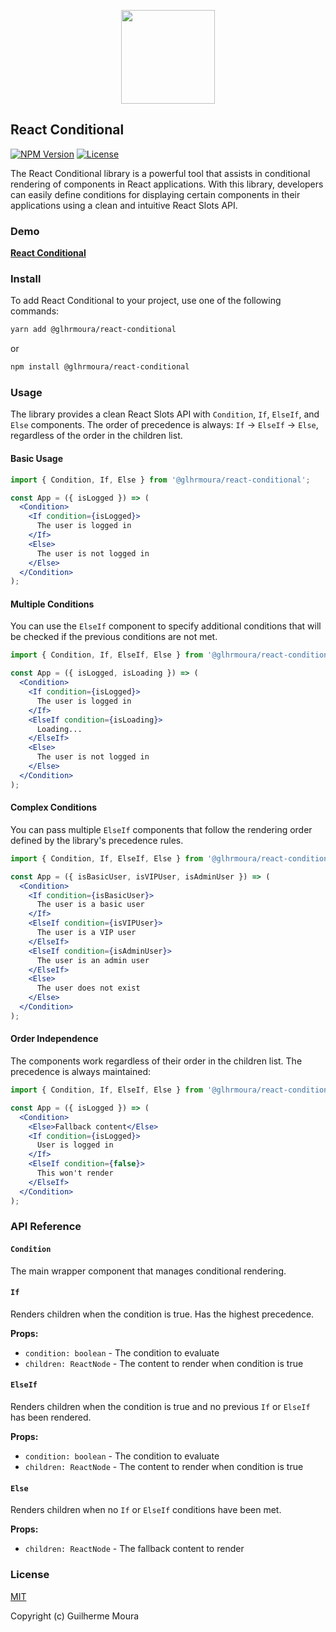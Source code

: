 <p align="center">
  <img
    style="object: contain; height: 150px"
    src="https://i.imgur.com/t2AeIFw.png"
  />
</p>

## React Conditional

[![NPM Version](https://img.shields.io/npm/v/@glhrmoura/react-conditional.svg?style=for-the-badge)](https://www.npmjs.com/package/@glhrmoura/react-conditional)
[![License](https://img.shields.io/npm/l/@glhrmoura/react-conditional.svg?style=for-the-badge)](https://github.com/glhrmoura/react-conditional/blob/main/LICENSE)

The React Conditional library is a powerful tool that assists in conditional rendering of components in React applications. With this library, developers can easily define conditions for displaying certain components in their applications using a clean and intuitive React Slots API.

### Demo

[**React Conditional**](https://snazzy-duckanoo-1674ec.netlify.app)

### Install

To add React Conditional to your project, use one of the following commands:

```bash
yarn add @glhrmoura/react-conditional
```

or

```bash
npm install @glhrmoura/react-conditional
```

### Usage

The library provides a clean React Slots API with `Condition`, `If`, `ElseIf`, and `Else` components. The order of precedence is always: `If` → `ElseIf` → `Else`, regardless of the order in the children list.

#### Basic Usage

```jsx
import { Condition, If, Else } from '@glhrmoura/react-conditional';

const App = ({ isLogged }) => (
  <Condition>
    <If condition={isLogged}>
      The user is logged in
    </If>
    <Else>
      The user is not logged in
    </Else>
  </Condition>
);
```

#### Multiple Conditions

You can use the `ElseIf` component to specify additional conditions that will be checked if the previous conditions are not met.

```jsx
import { Condition, If, ElseIf, Else } from '@glhrmoura/react-conditional';

const App = ({ isLogged, isLoading }) => (
  <Condition>
    <If condition={isLogged}>
      The user is logged in
    </If>
    <ElseIf condition={isLoading}>
      Loading...
    </ElseIf>
    <Else>
      The user is not logged in
    </Else>
  </Condition>
);
```

#### Complex Conditions

You can pass multiple `ElseIf` components that follow the rendering order defined by the library's precedence rules.

```jsx
import { Condition, If, ElseIf, Else } from '@glhrmoura/react-conditional';

const App = ({ isBasicUser, isVIPUser, isAdminUser }) => (
  <Condition>
    <If condition={isBasicUser}>
      The user is a basic user
    </If>
    <ElseIf condition={isVIPUser}>
      The user is a VIP user
    </ElseIf>
    <ElseIf condition={isAdminUser}>
      The user is an admin user
    </ElseIf>
    <Else>
      The user does not exist
    </Else>
  </Condition>
);
```

#### Order Independence

The components work regardless of their order in the children list. The precedence is always maintained:

```jsx
import { Condition, If, ElseIf, Else } from '@glhrmoura/react-conditional';

const App = ({ isLogged }) => (
  <Condition>
    <Else>Fallback content</Else>
    <If condition={isLogged}>
      User is logged in
    </If>
    <ElseIf condition={false}>
      This won't render
    </ElseIf>
  </Condition>
);
```

### API Reference

#### `Condition`
The main wrapper component that manages conditional rendering.

#### `If`
Renders children when the condition is true. Has the highest precedence.

**Props:**
- `condition: boolean` - The condition to evaluate
- `children: ReactNode` - The content to render when condition is true

#### `ElseIf`
Renders children when the condition is true and no previous `If` or `ElseIf` has been rendered.

**Props:**
- `condition: boolean` - The condition to evaluate
- `children: ReactNode` - The content to render when condition is true

#### `Else`
Renders children when no `If` or `ElseIf` conditions have been met.

**Props:**
- `children: ReactNode` - The fallback content to render

### License

[MIT](https://github.com/glhrmoura/react-conditional/blob/main/LICENSE)

Copyright (c) Guilherme Moura

